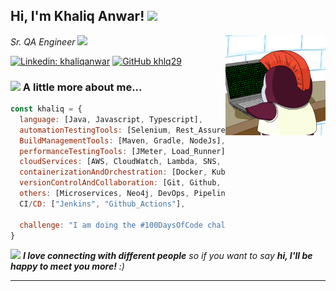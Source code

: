 <h2> Hi, I'm Khaliq Anwar! <img src="https://media.giphy.com/media/mGcNjsfWAjY5AEZNw6/giphy.gif" width="50"></h2>
<img align='right' src="images/giphy.gif" width="160">
<p><em>Sr. QA Engineer <img src="https://media.giphy.com/media/WUlplcMpOCEmTGBtBW/giphy.gif" width="30"> 
</em></p>


[![Linkedin: khaliqanwar](https://img.shields.io/badge/-khaliqanwar-blue?style=flat-square&logo=Linkedin&logoColor=white&link=https://www.linkedin.com/in/khaliq-anwar-b35322114/)](https://www.linkedin.com/in/khaliq-anwar-b35322114/)
[![GitHub khlq29](https://img.shields.io/github/followers/khlq29?label=follow&style=social)](https://github.com/khlq29)


### <img src="https://media.giphy.com/media/VgCDAzcKvsR6OM0uWg/giphy.gif" width="50"> A little more about me...  

```javascript
const khaliq = {
  language: [Java, Javascript, Typescript],
  automationTestingTools: [Selenium, Rest_Assured, Postman, TestNG, Jest, Vitest],
  BuildManagementTools: [Maven, Gradle, NodeJs],
  performanceTestingTools: [JMeter, Load_Runner],
  cloudServices: [AWS, CloudWatch, Lambda, SNS, SES, SQS, Azure, Cloud_Computing],
  containerizationAndOrchestration: [Docker, Kubernetes],
  versionControlAndCollaboration: [Git, Github, Gitlab],
  others: [Microservices, Neo4j, DevOps, Pipeline, Agile, Cucumber_BDD, MySQL],
  CI/CD: ["Jenkins", "Github_Actions"],

  challenge: "I am doing the #100DaysOfCode challenge focused on javascript/typescript"
}
```

<img src="https://media.giphy.com/media/LnQjpWaON8nhr21vNW/giphy.gif" width="60"> <em><b>I love connecting with different people</b> so if you want to say <b>hi, I'll be happy to meet you more!</b> :)</em>

---
